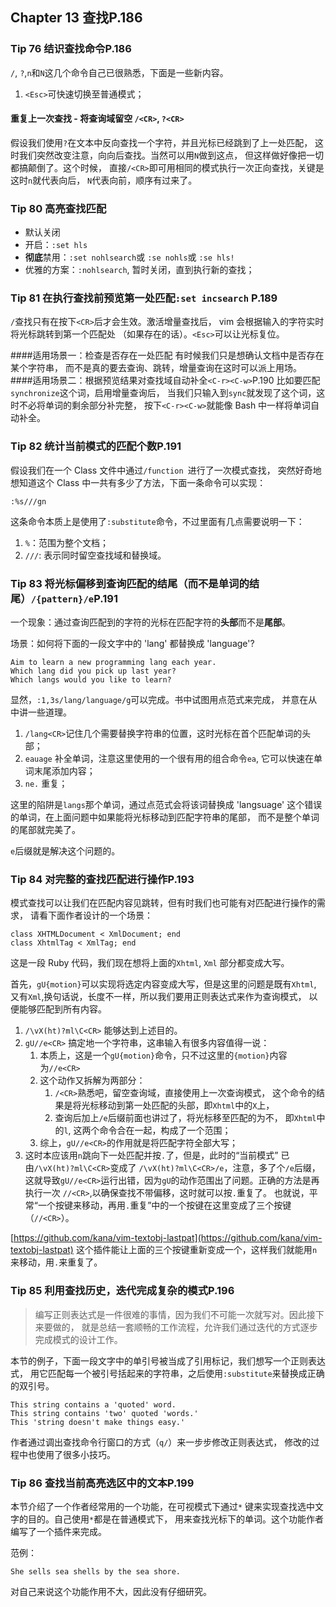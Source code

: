 ## Chapter 13 查找P.186

### Tip 76 结识查找命令P.186
`/`, `?`,`n`和`N`这几个命令自己已很熟悉，下面是一些新内容。

1. `<Esc>`可快速切换至普通模式；
#### 重复上一次查找 - 将查询域留空 `/<CR>`, `?<CR>`
假设我们使用`?`在文本中反向查找一个字符，并且光标已经跳到了上一处匹配，
这时我们突然改变注意，向向后查找。当然可以用`N`做到这点，
但这样做好像把一切都搞颠倒了。这个时候，
直接`/<CR>`即可用相同的模式执行一次正向查找，关键是这时`n`就代表向后，
`N`代表向前，顺序有过来了。

### Tip 80 高亮查找匹配

* 默认关闭
* 开启：`:set hls`
* **彻底**禁用：`:set nohlsearch`或 `:se nohls`或 `:se hls!`
* 优雅的方案：`:nohlsearch`, 暂时关闭，直到执行新的查找；

### Tip 81 在执行查找前预览第一处匹配`:set incsearch` P.189
`/`查找只有在按下`<CR>`后才会生效。激活增量查找后，
vim 会根据输入的字符实时将光标跳转到第一个匹配处
（如果存在的话）。`<Esc>`可以让光标复位。

####适用场景一：检查是否存在一处匹配
有时候我们只是想确认文档中是否存在某个字符串，
而不是真的要去查询、跳转，增量查询在这时可以派上用场。
####适用场景二：根据预览结果对查找域自动补全`<C-r><C-w>`P.190
比如要匹配`synchronize`这个词，启用增量查询后，
当我们只输入到`sync`就发现了这个词，这时不必将单词的剩余部分补完整，
按下`<C-r><C-w>`就能像 Bash 中一样将单词自动补全。
### Tip 82 统计当前模式的匹配个数P.191
假设我们在一个 Class 文件中通过`/function `进行了一次模式查找，
突然好奇地想知道这个 Class 中一共有多少了方法，下面一条命令可以实现：

	:%s///gn
这条命令本质上是使用了`:substitute`命令，不过里面有几点需要说明一下：

1. `%`：范围为整个文档；
2. `///`: 表示同时留空查找域和替换域。

### Tip 83 将光标偏移到查询匹配的结尾（而不是单词的结尾）`/{pattern}/e`P.191
一个现象：通过查询匹配到的字符的光标在匹配字符的**头部**而不是**尾部**。

场景：如何将下面的一段文字中的 'lang' 都替换成 'language'?

	Aim to learn a new programming lang each year.
	Which lang did you pick up last year?
	Which langs would you like to learn?
显然，`:1,3s/lang/language/g`可以完成。书中试图用点范式来完成，
并意在从中讲一些道理。

1. `/lang<CR>`记住几个需要替换字符串的位置，这时光标在首个匹配单词的头部；
2. `eauage` 补全单词，注意这里使用的一个很有用的组合命令`ea`,
它可以快速在单词末尾添加内容；
3. `ne.` 重复；

这里的陷阱是`langs`那个单词，通过点范式会将该词替换成 'langsuage'
这个错误的单词，在上面问题中如果能将光标移动到匹配字符串的尾部，
而不是整个单词的尾部就完美了。

`e`后缀就是解决这个问题的。

### Tip 84 对完整的查找匹配进行操作P.193
模式查找可以让我们在匹配内容见跳转，但有时我们也可能有对匹配进行操作的需求，
请看下面作者设计的一个场景：

	class XHTMLDocument < XmlDocument; end
	class XhtmlTag < XmlTag; end
这是一段 Ruby 代码，我们现在想将上面的`Xhtml`, `Xml` 部分都变成大写。

首先，`gU{motion}`可以实现将选定内容变成大写，但是这里的问题是既有`Xhtml`,
又有`Xml`,换句话说，长度不一样，所以我们要用正则表达式来作为查询模式，
以便能够匹配到所有内容。

1. `/\vX(ht)?ml\C<CR>` 能够达到上述目的。
2. `gU//e<CR>` 搞定地一个字符串，这串输入有很多内容值得一说：
	1. 本质上，这是一个`gU{motion}`命令，只不过这里的`{motion}`内容为`//e<CR>`
	2. 这个动作又拆解为两部分：
		1. `/<CR>`熟悉吧，留空查询域，直接使用上一次查询模式，
		这个命令的结果是将光标移动到第一处匹配的头部，即`Xhtml`中的`X`上，
		2. 查询后加上`/e`后缀前面也讲过了，将光标移至匹配的为不，
		即`Xhtml`中的`l`, 这两个命令合在一起，构成了一个范围；
	3. 综上，`gU//e<CR>`的作用就是将匹配字符全部大写；
3. 这时本应该用`n`跳向下一处匹配并按`.`了，但是，此时的“当前模式”
已由`/\vX(ht)?ml\C<CR>`变成了 `/\vX(ht)?ml\C<CR>/e`，注意，多了个`/e`后缀，
这就导致`gU//e<CR>`运行出错，因为`gU`的动作范围出了问题。正确的方法是再执行一次
`//<CR>`,以确保查找不带偏移，这时就可以按`.`重复了。 
也就说，平常“一个按键来移动，再用`.`重复”中的一个按键在这里变成了三个按键
（`//<CR>`）。

[https://github.com/kana/vim-textobj-lastpat](https://github.com/kana/vim-textobj-lastpat)
这个插件能让上面的三个按键重新变成一个，这样我们就能用`n`来移动，用`.`来重复了。

### Tip 85 利用查找历史，迭代完成复杂的模式P.196

> 编写正则表达式是一件很难的事情，因为我们不可能一次就写对。因此接下来要做的，
> 就是总结一套顺畅的工作流程，允许我们通过迭代的方式逐步完成模式的设计工作。

本节的例子，下面一段文字中的单引号被当成了引用标记，我们想写一个正则表达式，
用它匹配每一个被引号括起来的字符串，之后使用`:substitute`来替换成正确的双引号。

	This string contains a 'quoted' word.
	This string contains 'two' quoted 'words.'
	This 'string doesn't make things easy.'
作者通过调出查找命令行窗口的方式（`q/`）来一步步修改正则表达式，
修改的过程中也使用了很多小技巧。

### Tip 86 查找当前高亮选区中的文本P.199
本节介绍了一个作者经常用的一个功能，在可视模式下通过`*`
键来实现查找选中文字的目的。自己使用`*`都是在普通模式下，
用来查找光标下的单词。这个功能作者编写了一个插件来完成。

范例：

	She sells sea shells by the sea shore.
对自己来说这个功能作用不大，因此没有仔细研究。

